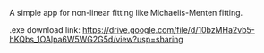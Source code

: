 A simple app for non-linear fitting like Michaelis-Menten fitting.

.exe download link: https://drive.google.com/file/d/10bzMHa2vb5-hKQbs_1OAlpa6W5WG2G5d/view?usp=sharing
